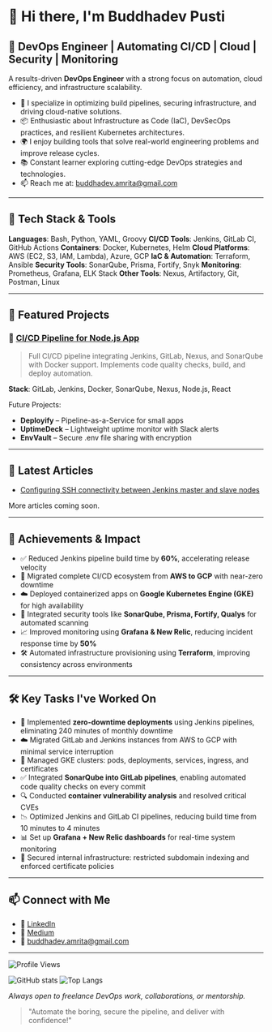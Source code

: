 # 👋 Hi there, I'm Buddhadev Pusti

## 🚀 DevOps Engineer | Automating CI/CD | Cloud | Security | Monitoring

A results-driven **DevOps Engineer** with a strong focus on automation, cloud efficiency, and infrastructure scalability.
* 🔧 I specialize in optimizing build pipelines, securing infrastructure, and driving cloud-native solutions.
* 📦 Enthusiastic about Infrastructure as Code (IaC), DevSecOps practices, and resilient Kubernetes architectures.
* 🌍 I enjoy building tools that solve real-world engineering problems and improve release cycles.
* 📚 Constant learner exploring cutting-edge DevOps strategies and technologies.
* 📫 Reach me at: [buddhadev.amrita@gmail.com](mailto:buddhadev.amrita@gmail.com)

---

## 🧰 Tech Stack & Tools

**Languages**: Bash, Python, YAML, Groovy
**CI/CD Tools**: Jenkins, GitLab CI, GitHub Actions
**Containers**: Docker, Kubernetes, Helm
**Cloud Platforms**: AWS (EC2, S3, IAM, Lambda), Azure, GCP
**IaC & Automation**: Terraform, Ansible
**Security Tools**: SonarQube, Prisma, Fortify, Snyk
**Monitoring**: Prometheus, Grafana, ELK Stack
**Other Tools**: Nexus, Artifactory, Git, Postman, Linux

---

## 📂 Featured Projects

### 🔧 [CI/CD Pipeline for Node.js App](https://github.com/Buddhadev25/simple-node-js-react-npm-app)

> Full CI/CD pipeline integrating Jenkins, GitLab, Nexus, and SonarQube with Docker support. Implements code quality checks, build, and deploy automation.

**Stack**: GitLab, Jenkins, Docker, SonarQube, Nexus, Node.js, React

Future Projects:

* **Deployify** – Pipeline-as-a-Service for small apps
* **UptimeDeck** – Lightweight uptime monitor with Slack alerts
* **EnvVault** – Secure .env file sharing with encryption

---

## 📝 Latest Articles

* [Configuring SSH connectivity between Jenkins master and slave nodes](https://medium.com/@buddhadev.amrita/configuring-ssh-connectivity-between-jenkins-master-and-slave-nodes-800c55f7c39c)

More articles coming soon.

---

## 🏅 Achievements & Impact

* ✅ Reduced Jenkins pipeline build time by **60%**, accelerating release velocity
* 🔄 Migrated complete CI/CD ecosystem from **AWS to GCP** with near-zero downtime
* ☁️ Deployed containerized apps on **Google Kubernetes Engine (GKE)** for high availability
* 🧪 Integrated security tools like **SonarQube, Prisma, Fortify, Qualys** for automated scanning
* 📈 Improved monitoring using **Grafana & New Relic**, reducing incident response time by **50%**
* 🛠️ Automated infrastructure provisioning using **Terraform**, improving consistency across environments

---

## 🛠️ Key Tasks I've Worked On

* 🔧 Implemented **zero-downtime deployments** using Jenkins pipelines, eliminating 240 minutes of monthly downtime
* ☁️ Migrated GitLab and Jenkins instances from AWS to GCP with minimal service interruption
* 🐳 Managed GKE clusters: pods, deployments, services, ingress, and certificates
* ✅ Integrated **SonarQube into GitLab pipelines**, enabling automated code quality checks on every commit
* 🔍 Conducted **container vulnerability analysis** and resolved critical CVEs
* 📉 Optimized Jenkins and GitLab CI pipelines, reducing build time from 10 minutes to 4 minutes
* 📊 Set up **Grafana + New Relic dashboards** for real-time system monitoring
* 🔐 Secured internal infrastructure: restricted subdomain indexing and enforced certificate policies

---

## 📫 Connect with Me

* 🔗 [LinkedIn](https://www.linkedin.com/in/buddhadev-pusti-951764216/)
* 📝 [Medium](https://medium.com/@buddhadev.amrita)
* 📧 [buddhadev.amrita@gmail.com](mailto:buddhadev.amrita@gmail.com)

---

![Profile Views](https://komarev.com/ghpvc/?username=Buddhadev25\&label=Profile%20Views\&color=0e75b6\&style=flat)

![GitHub stats](https://github-readme-stats.vercel.app/api?username=Buddhadev25\&show_icons=true\&theme=radical)
![Top Langs](https://github-readme-stats.vercel.app/api/top-langs/?username=Buddhadev25\&layout=compact\&theme=radical)


*Always open to freelance DevOps work, collaborations, or mentorship.*

> "Automate the boring, secure the pipeline, and deliver with confidence!"
